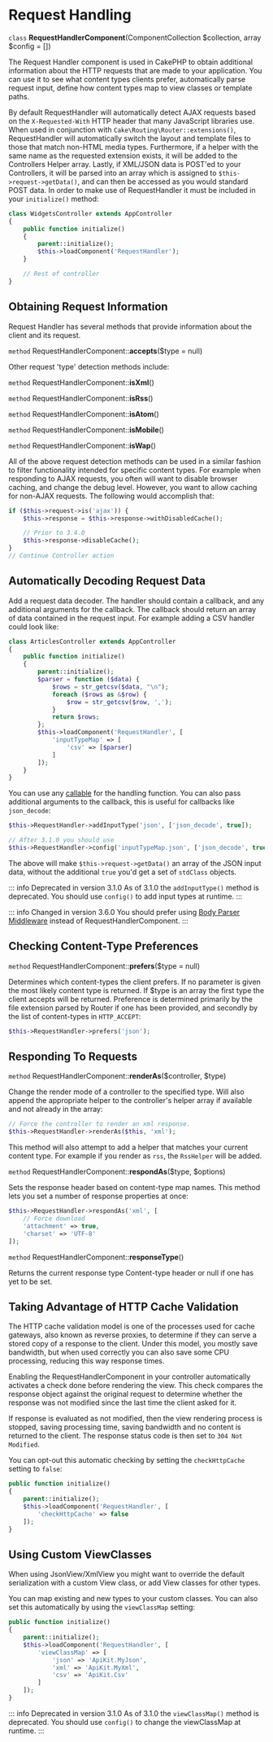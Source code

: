 # Request Handling

`class` **RequestHandlerComponent**(ComponentCollection $collection, array $config = [])

The Request Handler component is used in CakePHP to obtain additional
information about the HTTP requests that are made to your application. You can
use it to see what content types clients prefer, automatically parse request
input, define how content types map to view classes or template paths.

By default RequestHandler will automatically detect AJAX requests based on the
`X-Requested-With` HTTP header that many JavaScript libraries use. When used
in conjunction with `Cake\Routing\Router::extensions()`,
RequestHandler will automatically switch the layout and template files to those
that match non-HTML media types. Furthermore, if a helper with the same name as
the requested extension exists, it will be added to the Controllers Helper
array. Lastly, if XML/JSON data is POST'ed to your Controllers, it will be
parsed into an array which is assigned to `$this->request->getData()`, and can then
be accessed as you would standard POST data. In order to make use of
RequestHandler it must be included in your `initialize()` method:

``` php
class WidgetsController extends AppController
{
    public function initialize()
    {
        parent::initialize();
        $this->loadComponent('RequestHandler');
    }

    // Rest of controller
}
```

## Obtaining Request Information

Request Handler has several methods that provide information about
the client and its request.

`method` RequestHandlerComponent::**accepts**($type = null)

Other request 'type' detection methods include:

`method` RequestHandlerComponent::**isXml**()

`method` RequestHandlerComponent::**isRss**()

`method` RequestHandlerComponent::**isAtom**()

`method` RequestHandlerComponent::**isMobile**()

`method` RequestHandlerComponent::**isWap**()

All of the above request detection methods can be used in a similar
fashion to filter functionality intended for specific content
types. For example when responding to AJAX requests, you often will
want to disable browser caching, and change the debug level.
However, you want to allow caching for non-AJAX requests. The
following would accomplish that:

``` php
if ($this->request->is('ajax')) {
    $this->response = $this->response->withDisabledCache();

    // Prior to 3.4.0
    $this->response->disableCache();
}
// Continue Controller action
```

## Automatically Decoding Request Data

Add a request data decoder. The handler should contain a callback, and any
additional arguments for the callback. The callback should return
an array of data contained in the request input. For example adding a CSV
handler could look like:

``` php
class ArticlesController extends AppController
{
    public function initialize()
    {
        parent::initialize();
        $parser = function ($data) {
            $rows = str_getcsv($data, "\n");
            foreach ($rows as &$row) {
                $row = str_getcsv($row, ',');
            }
            return $rows;
        };
        $this->loadComponent('RequestHandler', [
            'inputTypeMap' => [
                'csv' => [$parser]
            ]
        ]);
    }
}
```

You can use any [callable](https://php.net/callback) for the handling function.
You can also pass additional arguments to the callback, this is useful for
callbacks like `json_decode`:

``` php
$this->RequestHandler->addInputType('json', ['json_decode', true]);

// After 3.1.0 you should use
$this->RequestHandler->config('inputTypeMap.json', ['json_decode', true]);
```

The above will make `$this->request->getData()` an array of the JSON input data,
without the additional `true` you'd get a set of `stdClass` objects.

::: info Deprecated in version 3.1.0
As of 3.1.0 the `addInputType()` method is deprecated. You should use `config()` to add input types at runtime.
:::

::: info Changed in version 3.6.0
You should prefer using [Body Parser Middleware](../../controllers/middleware#body-parser-middleware) instead of RequestHandlerComponent.
:::

## Checking Content-Type Preferences

`method` RequestHandlerComponent::**prefers**($type = null)

Determines which content-types the client prefers. If no parameter
is given the most likely content type is returned. If \$type is an
array the first type the client accepts will be returned.
Preference is determined primarily by the file extension parsed by
Router if one has been provided, and secondly by the list of
content-types in `HTTP_ACCEPT`:

``` php
$this->RequestHandler->prefers('json');
```

## Responding To Requests

`method` RequestHandlerComponent::**renderAs**($controller, $type)

Change the render mode of a controller to the specified type. Will
also append the appropriate helper to the controller's helper array
if available and not already in the array:

``` php
// Force the controller to render an xml response.
$this->RequestHandler->renderAs($this, 'xml');
```

This method will also attempt to add a helper that matches your current content
type. For example if you render as `rss`, the `RssHelper` will be added.

`method` RequestHandlerComponent::**respondAs**($type, $options)

Sets the response header based on content-type map names. This method lets you
set a number of response properties at once:

``` php
$this->RequestHandler->respondAs('xml', [
    // Force download
    'attachment' => true,
    'charset' => 'UTF-8'
]);
```

`method` RequestHandlerComponent::**responseType**()

Returns the current response type Content-type header or null if one has yet to
be set.

## Taking Advantage of HTTP Cache Validation

The HTTP cache validation model is one of the processes used for cache
gateways, also known as reverse proxies, to determine if they can serve a
stored copy of a response to the client. Under this model, you mostly save
bandwidth, but when used correctly you can also save some CPU processing,
reducing this way response times.

Enabling the RequestHandlerComponent in your controller automatically activates
a check done before rendering the view. This check compares the response object
against the original request to determine whether the response was not modified
since the last time the client asked for it.

If response is evaluated as not modified, then the view rendering process is
stopped, saving processing time, saving bandwidth and no content is returned to
the client. The response status code is then set to `304 Not Modified`.

You can opt-out this automatic checking by setting the `checkHttpCache`
setting to `false`:

``` php
public function initialize()
{
    parent::initialize();
    $this->loadComponent('RequestHandler', [
        'checkHttpCache' => false
    ]);
}
```

## Using Custom ViewClasses

When using JsonView/XmlView you might want to override the default serialization
with a custom View class, or add View classes for other types.

You can map existing and new types to your custom classes. You can also set this
automatically by using the `viewClassMap` setting:

``` php
public function initialize()
{
    parent::initialize();
    $this->loadComponent('RequestHandler', [
        'viewClassMap' => [
            'json' => 'ApiKit.MyJson',
            'xml' => 'ApiKit.MyXml',
            'csv' => 'ApiKit.Csv'
        ]
    ]);
}
```

::: info Deprecated in version 3.1.0
As of 3.1.0 the `viewClassMap()` method is deprecated. You should use `config()` to change the viewClassMap at runtime.
:::
